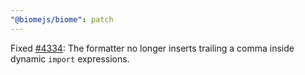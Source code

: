 ```yaml
---
"@biomejs/biome": patch
---
```


Fixed [#4334](https://github.com/biomejs/biome/issues/4334): The formatter no longer inserts trailing a comma inside dynamic `import` expressions.
